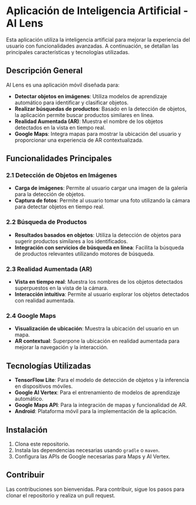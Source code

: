 # Aplicación de Inteligencia Artificial - AI Lens

Esta aplicación utiliza la inteligencia artificial para mejorar la experiencia del usuario con funcionalidades avanzadas. A continuación, se detallan las principales características y tecnologías utilizadas.

## Descripción General

AI Lens es una aplicación móvil diseñada para:

- **Detectar objetos en imágenes**: Utiliza modelos de aprendizaje automático para identificar y clasificar objetos.
- **Realizar búsquedas de productos**: Basado en la detección de objetos, la aplicación permite buscar productos similares en línea.
- **Realidad Aumentada (AR)**: Muestra el nombre de los objetos detectados en la vista en tiempo real.
- **Google Maps**: Integra mapas para mostrar la ubicación del usuario y proporcionar una experiencia de AR contextualizada.

## Funcionalidades Principales

### 2.1 Detección de Objetos en Imágenes

- **Carga de imágenes**: Permite al usuario cargar una imagen de la galería para la detección de objetos.
- **Captura de fotos**: Permite al usuario tomar una foto utilizando la cámara para detectar objetos en tiempo real.

### 2.2 Búsqueda de Productos

- **Resultados basados en objetos**: Utiliza la detección de objetos para sugerir productos similares a los identificados.
- **Integración con servicios de búsqueda en línea**: Facilita la búsqueda de productos relevantes utilizando motores de búsqueda.

### 2.3 Realidad Aumentada (AR)

- **Vista en tiempo real**: Muestra los nombres de los objetos detectados superpuestos en la vista de la cámara.
- **Interacción intuitiva**: Permite al usuario explorar los objetos detectados con realidad aumentada.

### 2.4 Google Maps

- **Visualización de ubicación**: Muestra la ubicación del usuario en un mapa.
- **AR contextual**: Superpone la ubicación en realidad aumentada para mejorar la navegación y la interacción.

## Tecnologías Utilizadas

- **TensorFlow Lite**: Para el modelo de detección de objetos y la inferencia en dispositivos móviles.
- **Google AI Vertex**: Para el entrenamiento de modelos de aprendizaje automático.
- **Google Maps API**: Para la integración de mapas y funcionalidad de AR.
- **Android**: Plataforma móvil para la implementación de la aplicación.

## Instalación

1. Clona este repositorio.
2. Instala las dependencias necesarias usando `gradle` o `maven`.
3. Configura las APIs de Google necesarias para Maps y AI Vertex.

## Contribuir

Las contribuciones son bienvenidas. Para contribuir, sigue los pasos para clonar el repositorio y realiza un pull request.

